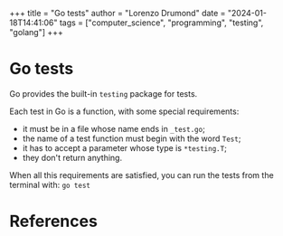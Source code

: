 +++
title = "Go tests"
author = "Lorenzo Drumond"
date = "2024-01-18T14:41:06"
tags = ["computer_science",  "programming",  "testing",  "golang"]
+++


# Go tests
Go provides the built-in `testing` package for tests.

Each test in Go is a function, with some special requirements:
- it must be in a file whose name ends in `_test.go`;
- the name of a test function must begin with the word `Test`;
- it has to accept a parameter whose type is `*testing.T`;
- they don't return anything.

When all this requirements are satisfied, you can run the tests from the terminal with: `go test`

# References
